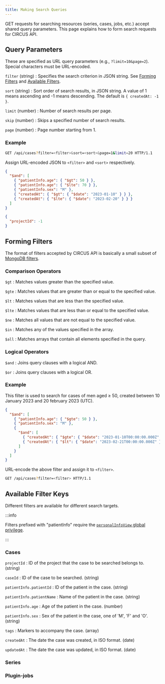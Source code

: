 ```yaml
---
title: Making Search Queries
---
```


GET requests for searching resources (series, cases, jobs, etc.) accept shared query parameters. This page explains how to form search requests for CIRCUS API.

## Query Parameters

These are specified as URL query parameters (e.g., `?limit=10&page=2`). Special characters must be URL-encoded.

`filter` (string)
: Specifies the search criterion in JSON string. See [Forming Filters](#forming-filters) and [Available Filters](#available-filter).

`sort` (string)
: Sort order of search results, in JSON string. A value of 1 means ascending and -1 means descending. The default is `{ createdAt: -1 }`.

`limit` (number)
: Number of search results per page.

`skip` (number)
: Skips a specified number of search results.

`page` (number)
: Page number starting from 1.

### Example

```bash title="Example Request"
GET /api/cases?filter=<filter>&sort=<sort>&page=1&limit=20 HTTP/1.1
```

Assign URL-encoded JSON to `<filter>` and `<sort>` respectively.

```json title="Example 'filter' before URL-encoding"
{
  "$and": [
    { "patientInfo.age": { "$gt": 50 } },
    { "patientInfo.age": { "$lte": 70 } },
    { "patientInfo.sex": "M" },
    { "createdAt": { "$gt": { "$date": "2023-01-10" } } },
    { "createdAt": { "$lte": { "$date": "2023-02-20" } } }
  ]
}
```

```json title="Example 'sort' before URL-encoding
{
  "projectId": -1
}
```

## Forming Filters

The format of filters accepted by CIRCUS API is basically a small subset of [MongoDB filters](https://www.mongodb.com/docs/manual/reference/operator/query/).

### Comparison Operators

`$gt`
: Matches values greater than the specified value.

`$gte`
: Matches values that are greater than or equal to the specified value.

`$lt`
: Matches values that are less than the specified value.

`$lte`
: Matches values that are less than or equal to the specified value.

`$ne`
: Matches all values that are not equal to the specified value.

`$in`
: Matches any of the values specified in the array.

`$all`
: Matches arrays that contain all elements specified in the query.

### Logical Operators

`$and`
: Joins query clauses with a logical AND.

`$or`
: Joins query clauses with a logical OR.

### Example

This filter is used to search for cases of men aged &ge; 50, created between 10 January 2023 and 20 february 2023 (UTC).

```json
{
  "$and": [
    { "patientInfo.age": { "$gte": 50 } },
    { "patientInfo.sex": "M" },
    {
      "$and": [
        { "createdAt": { "$gte": { "$date": "2023-01-10T00:00:00.000Z" } } },
        { "createdAt": { "$lt": { "$date": "2023-02-21T00:00:00.000Z" } } }
      ]
    }
  ]
}
```

URL-encode the above filter and assign it to `<filter>`.

```bash
GET /api/cases?filter=<filter> HTTP/1.1
```

## Available Filter Keys

Different filters are available for different search targets.

:::info

Filters prefixed with "patientInfo" require the [`personalInfoView` global privilege](../admin/privileges#global-privileges).

:::

### Cases

`projectId`
: ID of the project that the case to be searched belongs to. (string)

`caseId`
: ID of the case to be searched. (string)

`patientInfo.patientId`
: ID of the patient in the case. (string)

`patientInfo.patientName`
: Name of the patient in the case. (string)

`patientInfo.age`
: Age of the patient in the case. (number)

`patientInfo.sex`
: Sex of the patient in the case, one of 'M', 'F' and 'O'. (string)

`tags`
: Markers to accompany the case. (array)

`createdAt`
: The date the case was created, in ISO format. (date)

`updatedAt`
: The date the case was updated, in ISO format. (date)

### Series

### Plugin-jobs
